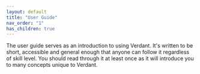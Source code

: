 ```yaml
---
layout: default
title: "User Guide"
nav_order: "1"
has_children: true
---
```


The user guide serves as an introduction to using Verdant. It's written to be short, accessible and general enough that anyone can follow it regardless of skill level. You should read through it at least once as it will introduce you to many concepts unique to Verdant.